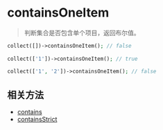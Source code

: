 # containsOneItem

> 判断集合是否包含单个项目，返回布尔值。


```php
collect([])->containsOneItem(); // false
 
collect(['1'])->containsOneItem(); // true
 
collect(['1', '2'])->containsOneItem(); // false
```

## 相关方法

- [contains](contains.md)
- [containsStrict](containsStrict.md)